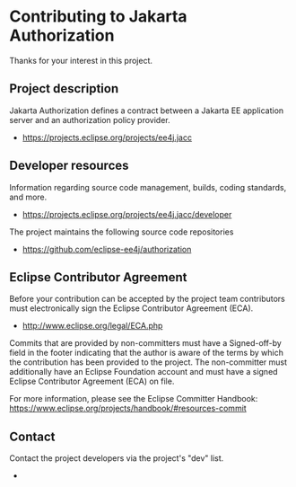 # Contributing to Jakarta Authorization

Thanks for your interest in this project.

## Project description

Jakarta Authorization defines a contract between
a Jakarta EE application server and an authorization policy provider.

* https://projects.eclipse.org/projects/ee4j.jacc

## Developer resources

Information regarding source code management, builds, coding standards, and
more.

* https://projects.eclipse.org/projects/ee4j.jacc/developer

The project maintains the following source code repositories

* https://github.com/eclipse-ee4j/authorization

## Eclipse Contributor Agreement

Before your contribution can be accepted by the project team contributors must
electronically sign the Eclipse Contributor Agreement (ECA).

* http://www.eclipse.org/legal/ECA.php

Commits that are provided by non-committers must have a Signed-off-by field in
the footer indicating that the author is aware of the terms by which the
contribution has been provided to the project. The non-committer must
additionally have an Eclipse Foundation account and must have a signed Eclipse
Contributor Agreement (ECA) on file.

For more information, please see the Eclipse Committer Handbook:
https://www.eclipse.org/projects/handbook/#resources-commit

## Contact

Contact the project developers via the project's "dev" list.

* 
